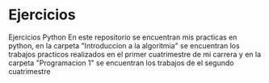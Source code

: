 # Ejercicios
Ejercicios Python
En este repositorio se encuentran mis practicas en python, en la carpeta "Introduccion a la algoritmia" se encuentran los trabajos practicos realizados en el primer cuatrimestre de mi carrera y en la carpeta "Programacion 1" se encuentran los trabajos de el segundo cuatrimestre  